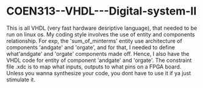 # COEN313--VHDL---Digital-system-II
This is all VHDL (very fast hardware desriptive language), that needed to be run on linux os. 
My coding style involves the use of entity and components relationship. For exp, the 'sum_of_minterms' entity use architecture of components 'andgate' and 'orgate', and for that, I needed to define what'andgate' and 'orgate' components made off. Hence, I also have the VHDL code for entity of component 'andgate' and 'orgate'.
The constraint file .xdc is to map what inputs, outputs to what pins on a FPGA board. Unless you wanna synthesize your code, you dont have to use it if ya just stimulate it.
